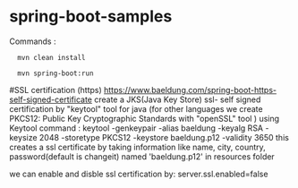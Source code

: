 # spring-boot-samples
  Commands :
  
      mvn clean install
  
      mvn spring-boot:run
#SSL certification (https)
https://www.baeldung.com/spring-boot-https-self-signed-certificate
create a JKS(Java Key Store) ssl- self signed certification by "keytool" tool for java
(for other languages we create PKCS12: Public Key Cryptographic Standards with "openSSL" tool )
using Keytool command :
keytool -genkeypair -alias baeldung -keyalg RSA -keysize 2048 -storetype PKCS12 -keystore baeldung.p12 -validity 3650
this creates a ssl certificate by taking information like name, city, country, password(default is changeit) named 'baeldung.p12' in resources folder

we can enable and disble ssl certification by:
server.ssl.enabled=false